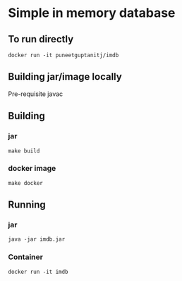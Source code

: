 # Simple in memory database
## To run directly  
```
docker run -it puneetguptanitj/imdb
```
## Building jar/image locally
Pre-requisite javac

## Building
### jar
```
make build
```
### docker image
```
make docker
```
## Running
### jar
```
java -jar imdb.jar
```
### Container
```
docker run -it imdb
```

